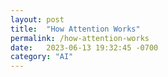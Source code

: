 ```yaml
---
layout: post
title:  "How Attention Works"
permalink: /how-attention-works
date:   2023-06-13 19:32:45 -0700
category: "AI"
---
```


